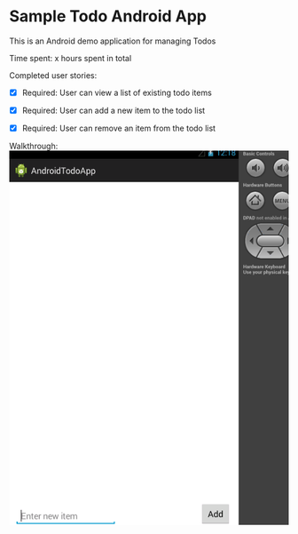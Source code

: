 Sample Todo Android App
==============
This is an Android demo application for managing Todos

Time spent: x hours spent in total

Completed user stories:

  * [x] Required: User can view a list of existing todo items
  * [x] Required: User can add a new item to the todo list
  * [x] Required: User can remove an item from the todo list


Walkthrough:
![Video Walkthrough](todo.gif)
